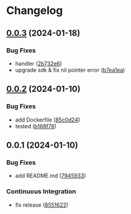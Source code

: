 # Changelog

## [0.0.3](https://github.com/tuihub/tuihub-rss/compare/v0.0.2...v0.0.3) (2024-01-18)


### Bug Fixes

* handler ([2b732e6](https://github.com/tuihub/tuihub-rss/commit/2b732e687f9cabc56388fe92f4233ddf1c1c15b9))
* upgrade sdk & fix nil pointer error ([b7ea1ea](https://github.com/tuihub/tuihub-rss/commit/b7ea1ea9d5996df4423217393b7b22c30c03190b))

## [0.0.2](https://github.com/tuihub/tuihub-rss/compare/v0.0.1...v0.0.2) (2024-01-10)


### Bug Fixes

* add Dockerfile ([85c0d24](https://github.com/tuihub/tuihub-rss/commit/85c0d2442eebed82f0282ae56a877a1a5d495186))
* tested ([b168f78](https://github.com/tuihub/tuihub-rss/commit/b168f78ce4d9acd7675c8b4a6c7693d92749d946))

## 0.0.1 (2024-01-10)


### Bug Fixes

* add README.md ([7945933](https://github.com/tuihub/tuihub-rss/commit/794593300dcb478bcd7b49de4a8fefa267363390))


### Continuous Integration

* fix release ([8551622](https://github.com/tuihub/tuihub-rss/commit/8551622701acdb8fe06dc58bef8117952af8b0e1))
